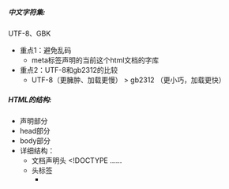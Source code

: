 ##### 中文字符集:
UTF-8、GBK
- 重点1：避免乱码
  - meta标签声明的当前这个html文档的字库
- 重点2：UTF-8和gb2312的比较
  - UTF-8（更臃肿、加载更慢） > gb2312 （更小巧，加载更快）
##### HTML的结构:
  - 声明部分
  - head部分
  - body部分
  - 详细结构：
    - 文档声明头 <!DOCTYPE ……
    - 头标签
      - <title>：指定整个网页的标题
      - <base>：为页面上的所有链接规标题
      - <meta>：提供有关页面的基本信息
      - <body>：用于定义HTML文档所要显示的内容
      - <link>：定义文档与外部资源的关系
    - 字符集 charset
    - 定义关键词
    - 定义页面描述
    - <body>标签的属性
    - 排版标签
    - 内容居中标签 <center>
    - 预定义（预格式化）标签：<pre>
    - 字体标签
    - 特殊字符（转义字符）
    - 一些小标签/小标记
    - 超链接
      - 外部链接 <a href= ...
      - 锚链接 <a href="#name1">
      - 邮件链接
      - target/href/title/name
    - src属性
      - 相对路径
      - 绝对路径
    - 列表标签 <ul> <li> <OL> <dl>
    - 表格标签
    - 框架标签及内嵌框架 <frameset>
    - 表单标签 <form>
    - 多媒体标签 <bgsound> <embed> <object>
    - 滚动字幕标签 <marquee>
    
##### HTML的规范:
  - 正确的嵌套
  - 所有的标记都必须小写
  - 所有的标记都必须关闭
    - 双边标记
    - 单边标记
  - 所有的属性值必须加引号
  - 所有的属性必须有值
  - XHTML文档开头必须要有DTD文档类型定义
##### HTML的基本语法特性
  - HTML对换行不敏感，对tab不敏感
  - 空白折叠现象
  - 标签要严格封闭
